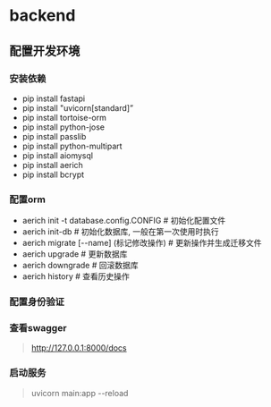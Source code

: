 # backend

## 配置开发环境
### 安装依赖
+ pip install fastapi
+ pip install "uvicorn[standard]”
+ pip install tortoise-orm
+ pip install python-jose
+ pip install passlib
+ pip install python-multipart
+ pip install aiomysql
+ pip install aerich
+ pip install bcrypt
### 配置orm
+ aerich init -t database.config.CONFIG # 初始化配置文件
+ aerich init-db # 初始化数据库, 一般在第一次使用时执行
+ aerich migrate [--name] (标记修改操作) #  更新操作并生成迁移文件
+ aerich upgrade # 更新数据库
+ aerich downgrade # 回滚数据库
+ aerich history # 查看历史操作

### 配置身份验证


### 查看swagger
> http://127.0.0.1:8000/docs
>
### 启动服务
> uvicorn main:app --reload